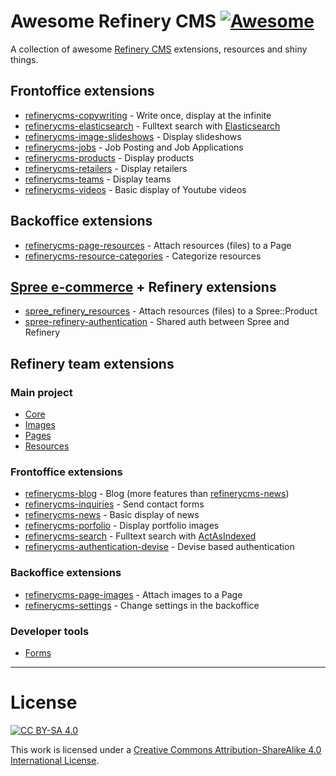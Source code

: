# Awesome Refinery CMS [![Awesome](https://cdn.rawgit.com/sindresorhus/awesome/d7305f38d29fed78fa85652e3a63e154dd8e8829/media/badge.svg)](https://github.com/sindresorhus/awesome)

A collection of awesome [Refinery CMS](http://www.refinerycms.com/) extensions, resources and shiny things.

## Frontoffice extensions
* [refinerycms-copywriting](https://github.com/unixcharles/refinerycms-copywriting) - Write once, display at the infinite
* [refinerycms-elasticsearch](https://github.com/datenimperator/refinerycms-elasticsearch) - Fulltext search with [Elasticsearch](https://github.com/elastic/elasticsearch-ruby)
* [refinerycms-image-slideshows](https://github.com/bisscomm/refinerycms-image-slideshows) - Display slideshows
* [refinerycms-jobs](https://github.com/bisscomm/refinerycms-jobs) - Job Posting and Job Applications
* [refinerycms-products](https://github.com/bisscomm/refinerycms-products) - Display products
* [refinerycms-retailers](https://github.com/bisscomm/refinerycms-retailers) - Display retailers
* [refinerycms-teams](https://github.com/bisscomm/refinerycms-teams) - Display teams
* [refinerycms-videos](https://github.com/bisscomm/refinerycms-videos) - Basic display of Youtube videos

## Backoffice extensions
* [refinerycms-page-resources](https://github.com/anitagraham/refinerycms-page-resources) - Attach resources (files) to a Page
* [refinerycms-resource-categories](https://github.com/bisscomm/refinerycms-resource-categories) - Categorize resources

## [Spree e-commerce](https://github.com/spree/spree) + Refinery extensions
* [spree_refinery_resources](https://github.com/bisscomm/spree_refinery_resources) - Attach resources (files) to a Spree::Product
* [spree-refinery-authentication](https://github.com/bricesanchez/spree-refinery-authentication) - Shared auth between Spree and Refinery

## Refinery team extensions

### Main project
* [Core](https://github.com/refinery/refinerycms/tree/master/core)
* [Images](https://github.com/refinery/refinerycms/tree/master/images)
* [Pages](https://github.com/refinery/refinerycms/tree/master/pages)
* [Resources](https://github.com/refinery/refinerycms/tree/master/resources)

### Frontoffice extensions
* [refinerycms-blog](https://github.com/refinery/refinerycms-blog) - Blog (more features than [refinerycms-news](https://github.com/refinery/refinerycms-news))
* [refinerycms-inquiries](https://github.com/refinery/refinerycms-inquiries) - Send contact forms
* [refinerycms-news](https://github.com/refinery/refinerycms-news) - Basic display of news
* [refinerycms-porfolio](https://github.com/refinery/refinerycms-portfolio) - Display portfolio images
* [refinerycms-search](https://github.com/refinery/refinerycms-search) - Fulltext search with [ActAsIndexed](https://github.com/dougal/acts_as_indexed)
* [refinerycms-authentication-devise](https://github.com/refinery/refinerycms-authentication-devise) - Devise based authentication

### Backoffice extensions
* [refinerycms-page-images](https://github.com/refinery/refinerycms-page-images) - Attach images to a Page
* [refinerycms-settings](https://github.com/refinery/refinerycms-settings) - Change settings in the backoffice

### Developer tools
* [Forms](https://github.com/refinery/refinerycms-forms)


---

# License

[![CC BY-SA 4.0](https://i.creativecommons.org/l/by-sa/4.0/88x31.png)](http://creativecommons.org/licenses/by-sa/4.0/)

This work is licensed under a [Creative Commons Attribution-ShareAlike 4.0 International License](http://creativecommons.org/licenses/by-sa/4.0/).
